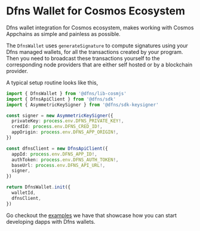 # Dfns Wallet for Cosmos Ecosystem

Dfns wallet integration for Cosmos ecosystem, makes working with Cosmos Appchains as simple and painless as possible.

The `DfnsWallet` uses `generateSignature` to compute signatures using your Dfns managed wallets, for all the transactions created by your program. Then you need to broadcast these transactions yourself to the corresponding node providers that are either self hosted or by a blockchain provider.

A typical setup routine looks like this,

```typescript
import { DfnsWallet } from '@dfns/lib-cosmjs'
import { DfnsApiClient } from '@dfns/sdk'
import { AsymmetricKeySigner } from '@dfns/sdk-keysigner'

const signer = new AsymmetricKeySigner({
  privateKey: process.env.DFNS_PRIVATE_KEY!,
  credId: process.env.DFNS_CRED_ID!,
  appOrigin: process.env.DFNS_APP_ORIGIN!,
})

const dfnsClient = new DfnsApiClient({
  appId: process.env.DFNS_APP_ID!,
  authToken: process.env.DFNS_AUTH_TOKEN!,
  baseUrl: process.env.DFNS_API_URL!,
  signer,
})

return DfnsWallet.init({
  walletId,
  dfnsClient,
})
```

Go checkout the [examples](../../examples/libs/cosmjs) we have that showcase how you can start developing dapps with Dfns wallets.
